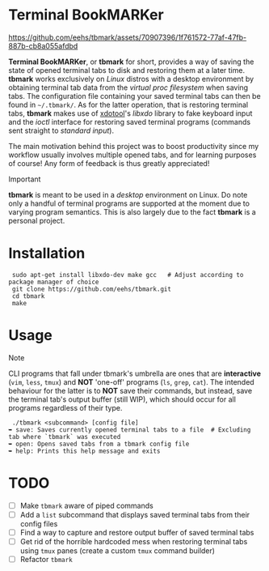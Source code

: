Terminal BookMARKer
===================

https://github.com/eehs/tbmark/assets/70907396/1f761572-77af-47fb-887b-cb8a055afdbd

**Terminal BookMARKer**, or **tbmark** for short, provides a way of saving the state of opened terminal tabs to disk and restoring them at a later time. **tbmark** works exclusively on *Linux* distros with a desktop environment by obtaining terminal tab data from the *virtual proc filesystem* when saving tabs. The configuration file containing your saved terminal tabs can then be found in `~/.tbmark/`. As for the latter operation, that is restoring terminal tabs, **tbmark** makes use of [xdotool](https://github.com/jordansissel/xdotool)'s *libxdo* library to fake keyboard input and the *ioctl* interface for restoring saved terminal programs (commands sent straight to *standard input*). 

The main motivation behind this project was to boost productivity since my workflow usually involves multiple opened tabs, and for learning purposes of course! Any form of feedback is thus greatly appreciated!

> [!IMPORTANT]
> **tbmark** is meant to be used in a *desktop* environment on Linux. Do note only a handful of terminal programs are supported at the moment due to varying program semantics. This is also largely due to the fact **tbmark** is a personal project.

Installation
============
```
 sudo apt-get install libxdo-dev make gcc   # Adjust according to package manager of choice
 git clone https://github.com/eehs/tbmark.git
 cd tbmark
 make
```

Usage
=====
> [!NOTE]
> CLI programs that fall under tbmark's umbrella are ones that are **interactive** (`vim`, `less`, `tmux`) and **NOT** 'one-off' programs (`ls`, `grep`, `cat`). The intended behaviour for the latter is to **NOT** save their commands, but instead, save the terminal tab's output buffer (still WIP), which should occur for all programs regardless of their type.

```
 ./tbmark <subcommand> [config file]
➥ save: Saves currently opened terminal tabs to a file  # Excluding tab where `tbmark` was executed
➥ open: Opens saved tabs from a tbmark config file
➥ help: Prints this help message and exits
```

TODO
====
- [ ] Make `tbmark` aware of piped commands
- [ ] Add a `list` subcommand that displays saved terminal tabs from their config files
- [ ] Find a way to capture and restore output buffer of saved terminal tabs
- [ ] Get rid of the horrible hardcoded mess when restoring terminal tabs using `tmux` panes (create a custom `tmux` command builder)
- [ ] Refactor `tbmark`
